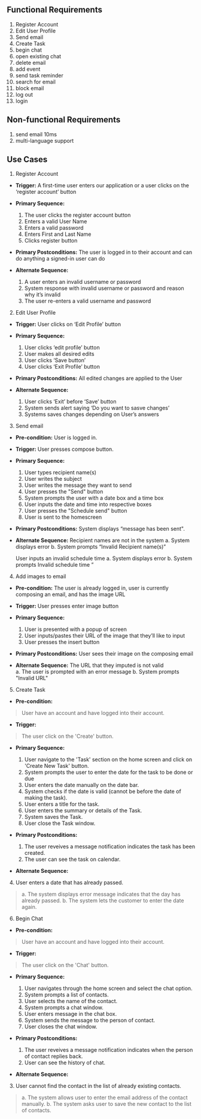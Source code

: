 ## Functional Requirements
1. Register Account
2. Edit User Profile
3. Send email
4. Create Task
5. begin chat
6. open existing chat
7. delete email
8. add event
9. send task reminder
10. search for email
11. block email
12. log out
13. login

## Non-functional Requirements

1. send email 10ms
2. multi-language support

## Use Cases

1. Register Account

- **Trigger:** A first-time user enters our application or a user clicks on the ‘register account’ button


- **Primary Sequence:**
  
  1. The user clicks the register account button
  2. Enters a valid User Name
  3. Enters a valid password
  4. Enters First and Last Name
  5. Clicks register button


- **Primary Postconditions:** The user is logged in to their account and can do anything a signed-in user can do


- **Alternate Sequence:** <you can have more than one alternate sequence to describe multiple issues that may arise>
  
  1. A user enters an invalid username or password
  2. System response with invalid username or password and reason why it’s invalid
  3. The user re-enters a valid username and password


2. Edit User Profile

- **Trigger:** User clicks on ‘Edit Profile’ button


- **Primary Sequence:**
  
  1. User clicks ‘edit profile’ button
  2. User makes all desired edits
  3. User clicks ‘Save button’
  4. User clicks ‘Exit Profile’ button


- **Primary Postconditions:** All edited changes are applied to the User



- **Alternate Sequence:** <you can have more than one alternate sequence to describe multiple issues that may arise>
  
  1. User clicks ‘Exit’ before ‘Save’ button
  2. System sends alert saying ‘Do you want to sasve changes’
  3. Systems saves changes depending on User’s answers

3. Send email
- **Pre-condition:** <can be a list or short description> User is logged in.

- **Trigger:** <can be a list or short description> User presses compose button. 

- **Primary Sequence:**
  
  1. User types recipient name(s) 
  2. User writes the subject
  3. User writes the message they want to send
  4. User presses the "Send" button 
  5. System prompts the user with a date box and a time box 
  6. User inputs the date and time into respective boxes
  7. User presses the "Schedule send" button
  8. User is sent to the homescreen

- **Primary Postconditions:** <can be a list or short description> System displays “message has been sent".

- **Alternate Sequence:** <you can have more than one alternate sequence to describe multiple issues that may arise> 
  Recipient names are not in the system	
      a. System displays error
      b. System prompts “Invalid Recipient name(s)”

  User inputs an invalid schedule time 
      a. System displays error
      b. System prompts Invalid schedule time ”

4.  Add images to email
- **Pre-condition:** <can be a list or short description> The user is already logged in, user is currently composing an email, and has the image URL

- **Trigger:** <can be a list or short description> User presses enter image button 

- **Primary Sequence:**
  
  1. User is presented with a popup of screen
  2. User inputs/pastes their URL of the image that they’ll like to input
  3. User presses the insert button

- **Primary Postconditions:** <can be a list or short description> User sees their image on the composing email

- **Alternate Sequence:** <you can have more than one alternate sequence to describe multiple issues that may arise> 
  The URL that they imputed is not valid	
      a. The user is prompted with an error message
      b. System prompts "Invalid URL"

5. Create Task
- **Pre-condition:** 
> User have an account and have logged into their account.

- **Trigger:** 
> The user click on the 'Create' button.

- **Primary Sequence:**
  
  1. User navigate to the 'Task' section on the home screen and click on 'Create New Task' button.
  2. System prompts the user to enter the date for the task to be done or due
  3. User enters the date manually on the date bar.
  4. System checks if the date is valid (cannot be before the date of making the task).
  5. User enters a title for the task.
  6. User enters the summary or details of the Task.
  7. System saves the Task.
  8. User close the Task window.

- **Primary Postconditions:** 
  1. The user reveives a message notification indicates the task has been created.
  2. The user can see the task on calendar.

- **Alternate Sequence:**
  
4. User enters a date that has already passed.
> a. The system displays error message indicates that the day has already passed.
> b. The system lets the customer to enter the date again. 


6. Begin Chat
- **Pre-condition:** 
> User have an account and have logged into their account.

- **Trigger:**  
> The user click on the 'Chat' button.

- **Primary Sequence:**
  
  1. User navigates through the home screen and select the chat option.
  2. System prompts a list of contacts.
  3. User selects the name of the contact.
  4. System prompts a chat window.
  5. User enters message in the chat box.
  6. System sends the message to the person of contact. 
  7. User closes the chat window.

- **Primary Postconditions:**  
  1. The user reveives a message notification indicates when the person of contact replies back.
  2. User can see the history of chat.

- **Alternate Sequence:**
  
 3. User cannot find the contact in the list of already existing contacts.
> a. The system allows user to enter the email address of the contact manually.
> b. The system asks user to save the new contact to the list of contacts.
